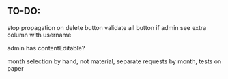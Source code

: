 ## TO-DO:
stop propagation on delete button
validate all button
if admin see extra column with username

admin has contentEditable?


month selection by hand, not material,
separate requests by month,
tests on paper
